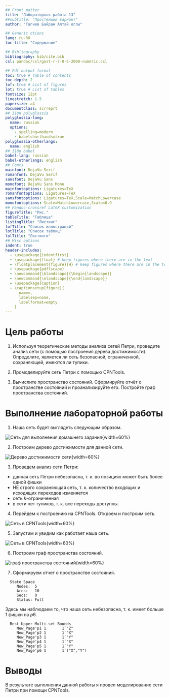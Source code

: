 ```yaml
---
## Front matter
title: "Лабораторная работа 13"
##subtitle: "Простейший вариант"
author: "Тагиев Байрам Алтай оглы"

## Generic otions
lang: ru-RU
toc-title: "Содержание"

## Bibliography
bibliography: bib/cite.bib
csl: pandoc/csl/gost-r-7-0-5-2008-numeric.csl

## Pdf output format
toc: true # Table of contents
toc-depth: 2
lof: true # List of figures
lot: true # List of tables
fontsize: 12pt
linestretch: 1.5
papersize: a4
documentclass: scrreprt
## I18n polyglossia
polyglossia-lang:
  name: russian
  options:
	- spelling=modern
	- babelshorthands=true
polyglossia-otherlangs:
  name: english
## I18n babel
babel-lang: russian
babel-otherlangs: english
## Fonts
mainfont: DejaVu Serif
romanfont: DejaVu Serif
sansfont: DejaVu Sans
monofont: DejaVu Sans Mono
mainfontoptions: Ligatures=TeX
romanfontoptions: Ligatures=TeX
sansfontoptions: Ligatures=TeX,Scale=MatchLowercase
monofontoptions: Scale=MatchLowercase,Scale=0.9
## Pandoc-crossref LaTeX customization
figureTitle: "Рис."
tableTitle: "Таблица"
listingTitle: "Листинг"
lofTitle: "Список иллюстраций"
lotTitle: "Список таблиц"
lolTitle: "Листинги"
## Misc options
indent: true
header-includes:
  - \usepackage{indentfirst}
  - \usepackage{float} # keep figures where there are in the text
  - \floatplacement{figure}{H} # keep figures where there are in the text 
  - \usepackage{pdflscape}
  - \newcommand{\blandscape}{\begin{landscape}}
  - \newcommand{\elandscape}{\end{landscape}}
  - \usepackage{caption}
  - \captionsetup[figure]{
      name=,
      labelsep=none,
      labelformat=empty
    }
---
```


# Цель работы

1. Используя теоретические методы анализа сетей Петри, проведите анализ сети (с помощью построения дерева достижимости). Определите, является ли сеть безопасной, ограниченной, сохраняющей, имеются ли тупики.

2. Промоделируйте сеть Петри с помощью CPNTools.

3. Вычислите пространство состояний. Сформируйте отчёт о пространстве состояний и проанализируйте его. Постройте граф пространства состояний.

# Выполнение лабораторной работы

1. Наша сеть будет выглядеть следующим образом.

![Сеть для выполнения домашнего задания](./image/0.png){width=60%}

2. Построим дерево достижимости для данной сети.

![Дерево достижимости сети](./image/1.png){width=60%}

3. Проведем анализ сети Петри:

 - данная сеть Петри небезопасна, т. к. во позициях может быть более одной фишки
 - НЕ строго сохраняющая сеть, т. к. количество входящих и исходящих переходов изменяется
 - сеть $k$-ограниченная
 - в сети нет тупиков, т. к. все переходы доступны.

4. Перейдем к построению на CPNTools. Откроем и построим сеть.

![Сеть в CPNTools](./image/2.png){width=60%}

5. Запустим и увидим как работает наша сеть.

![Сеть в CPNTools](./image/3.png){width=60%}

6. Построим граф пространства состояний.

![граф пространства состояний](./image/4.png){width=60%}

7. Сформируем отчет о пространстве состояния.

```
  State Space
     Nodes:  5
     Arcs:   10
     Secs:   0
     Status: Full
```

Здесь мы наблюдаем то, что наша сеть небезопасна, т. к. имеет больше 1 фишки на $p6$.

```
  Best Upper Multi-set Bounds
     New_Page'p1 1       1`"Z"
     New_Page'p2 1       1`"X"
     New_Page'p3 1       1`"Y"
     New_Page'p4 1       1`"X"
     New_Page'p5 1       1`"Y"
     New_Page'p6 1       1`("X","Y")
```

# Выводы

В результате выполнения данной работы я провел моделирование сети Петри при помощи CPNTools.
